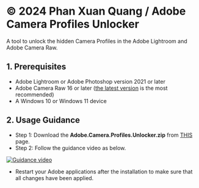 # © 2024 Phan Xuan Quang / Adobe Camera Profiles Unlocker
A tool to unlock the hidden Camera Profiles in the Adobe Lightroom and Adobe Camera Raw.
## 1. Prerequisites
- Adobe Lightroom or Adobe Photoshop version 2021 or later
- Adobe Camera Raw 16 or later ([the latest version](https://helpx.adobe.com/vn_vi/camera-raw/kb/camera-raw-plug-in-installer.html) is the most recommended)
- A Windows 10 or Windows 11 device
## 2. Usage Guidance
- Step 1: Download the **Adobe.Camera.Profiles.Unlocker.zip** from [THIS](https://github.com/phanxuanquang/Adobe-Camera-Profiles-Unlocker/releases/latest) page.
- Step 2: Follow the guidance video as below.

[![Guidance video](https://i.imgur.com/l7p86X3.jpeg)](https://www.youtube.com/embed/aIx7fgM77Hw)
- Restart your Adobe applications after the installation to make sure that all changes have been applied.
